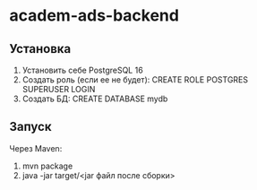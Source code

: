 # academ-ads-backend
## Установка
1. Установить себе PostgreSQL 16
2. Создать роль (если ее не будет): CREATE ROLE POSTGRES SUPERUSER LOGIN
3. Создать БД: CREATE DATABASE mydb
## Запуск
Через Maven:
1. mvn package
2. java -jar target/<jar файл после сборки>

